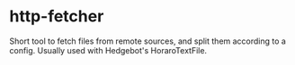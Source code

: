 # http-fetcher
Short tool to fetch files from remote sources, and split them according to a config. Usually used with Hedgebot's HoraroTextFile.
